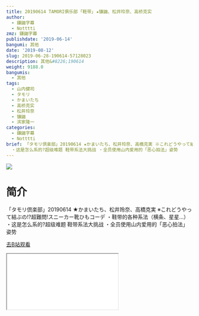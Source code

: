 ```yaml
---
title: 20190614 TAMORI俱乐部 ｢鞋带｣ ★镰鼬、松井玲奈、高桥克实
author:
  - 鎌鼬字幕
  - Notttti
zmz: 鎌鼬字幕
publishdate: '2019-06-14'
bangumi: 其他
date: '2019-08-12'
slug: 2019-06-28-190614-57128023
description: 其他&#8226;190614
weight: 9188.0
bangumis:
  - 其他
tags:
  - 山内健司
  - タモリ
  - かまいたち
  - 高桥克实
  - 松井玲奈
  - 镰鼬
  - 滨家隆一
categories:
  - 鎌鼬字幕
  - Notttti
brief: 「タモリ倶楽部」20190614 ★かまいたち、松井玲奈、高橋克実 ※これどうやって結ぶの!?超難問!スニーカー靴ひもコーデ ・鞋带的各种系法（横条、星星…）
  ・这是怎么系的?超级难题 鞋带系法大挑战 ・全员使用山内爱用的「恶心拍法」姿势
---
```

![](https://raw.githubusercontent.com/tcgriffith/owaraisite/master/static/tmpimg/02c0b85a66b9046e813469213a4bbf421b5c58be.jpg.480.jpg)
# 简介  
「タモリ倶楽部」20190614 ★かまいたち、松井玲奈、高橋克実
※これどうやって結ぶの!?超難問!スニーカー靴ひもコーデ
・鞋带的各种系法（横条、星星…）
・这是怎么系的?超级难题 鞋带系法大挑战
・全员使用山内爱用的「恶心拍法」姿势  

[去B站观看](https://www.bilibili.com/video/av57128023/)
<div class ="resp-container"><iframe class="testiframe" src="//player.bilibili.com/player.html?aid=57128023"", scrolling="no", allowfullscreen="true" > </iframe></div> 
